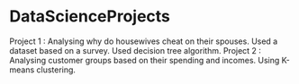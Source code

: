 # DataScienceProjects
Project 1 : Analysing why do housewives cheat on their spouses. Used a dataset based on a survey. Used decision tree algorithm.
Project 2 : Analysing customer groups based on their spending and incomes. Using K-means clustering. 
